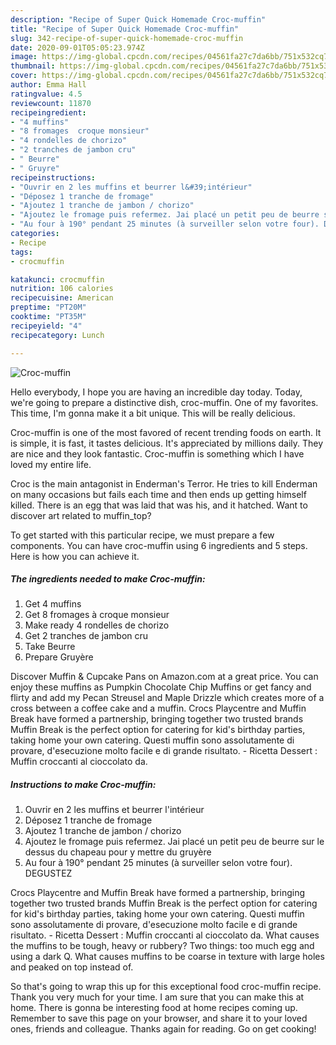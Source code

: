 ```yaml
---
description: "Recipe of Super Quick Homemade Croc-muffin"
title: "Recipe of Super Quick Homemade Croc-muffin"
slug: 342-recipe-of-super-quick-homemade-croc-muffin
date: 2020-09-01T05:05:23.974Z
image: https://img-global.cpcdn.com/recipes/04561fa27c7da6bb/751x532cq70/croc-muffin-photo-principale-de-la-recette.jpg
thumbnail: https://img-global.cpcdn.com/recipes/04561fa27c7da6bb/751x532cq70/croc-muffin-photo-principale-de-la-recette.jpg
cover: https://img-global.cpcdn.com/recipes/04561fa27c7da6bb/751x532cq70/croc-muffin-photo-principale-de-la-recette.jpg
author: Emma Hall
ratingvalue: 4.5
reviewcount: 11870
recipeingredient:
- "4 muffins"
- "8 fromages  croque monsieur"
- "4 rondelles de chorizo"
- "2 tranches de jambon cru"
- " Beurre"
- " Gruyre"
recipeinstructions:
- "Ouvrir en 2 les muffins et beurrer l&#39;intérieur"
- "Déposez 1 tranche de fromage"
- "Ajoutez 1 tranche de jambon / chorizo"
- "Ajoutez le fromage puis refermez. Jai placé un petit peu de beurre sur le dessus du chapeau pour y mettre du gruyère"
- "Au four à 190° pendant 25 minutes (à surveiller selon votre four). DEGUSTEZ"
categories:
- Recipe
tags:
- crocmuffin

katakunci: crocmuffin 
nutrition: 106 calories
recipecuisine: American
preptime: "PT20M"
cooktime: "PT35M"
recipeyield: "4"
recipecategory: Lunch

---
```



![Croc-muffin](https://img-global.cpcdn.com/recipes/04561fa27c7da6bb/751x532cq70/croc-muffin-photo-principale-de-la-recette.jpg)

Hello everybody, I hope you are having an incredible day today. Today, we're going to prepare a distinctive dish, croc-muffin. One of my favorites. This time, I'm gonna make it a bit unique. This will be really delicious.

Croc-muffin is one of the most favored of recent trending foods on earth. It is simple, it is fast, it tastes delicious. It's appreciated by millions daily. They are nice and they look fantastic. Croc-muffin is something which I have loved my entire life.

Croc is the main antagonist in Enderman&#39;s Terror. He tries to kill Enderman on many occasions but fails each time and then ends up getting himself killed. There is an egg that was laid that was his, and it hatched. Want to discover art related to muffin_top?


To get started with this particular recipe, we must prepare a few components. You can have croc-muffin using 6 ingredients and 5 steps. Here is how you can achieve it.

<!--inarticleads1-->

##### The ingredients needed to make Croc-muffin:

1. Get 4 muffins
1. Get 8 fromages à croque monsieur
1. Make ready 4 rondelles de chorizo
1. Get 2 tranches de jambon cru
1. Take  Beurre
1. Prepare  Gruyère


Discover Muffin &amp; Cupcake Pans on Amazon.com at a great price. You can enjoy these muffins as Pumpkin Chocolate Chip Muffins or get fancy and flirty and add my Pecan Streusel and Maple Drizzle which creates more of a cross between a coffee cake and a muffin. Crocs Playcentre and Muffin Break have formed a partnership, bringing together two trusted brands Muffin Break is the perfect option for catering for kid&#39;s birthday parties, taking home your own catering. Questi muffin sono assolutamente di provare, d&#39;esecuzione molto facile e di grande risultato. - Ricetta Dessert : Muffin croccanti al cioccolato da. 

<!--inarticleads2-->

##### Instructions to make Croc-muffin:

1. Ouvrir en 2 les muffins et beurrer l&#39;intérieur
1. Déposez 1 tranche de fromage
1. Ajoutez 1 tranche de jambon / chorizo
1. Ajoutez le fromage puis refermez. Jai placé un petit peu de beurre sur le dessus du chapeau pour y mettre du gruyère
1. Au four à 190° pendant 25 minutes (à surveiller selon votre four). DEGUSTEZ


Crocs Playcentre and Muffin Break have formed a partnership, bringing together two trusted brands Muffin Break is the perfect option for catering for kid&#39;s birthday parties, taking home your own catering. Questi muffin sono assolutamente di provare, d&#39;esecuzione molto facile e di grande risultato. - Ricetta Dessert : Muffin croccanti al cioccolato da. What causes the muffins to be tough, heavy or rubbery? Two things: too much egg and using a dark Q. What causes muffins to be coarse in texture with large holes and peaked on top instead of. 

So that's going to wrap this up for this exceptional food croc-muffin recipe. Thank you very much for your time. I am sure that you can make this at home. There is gonna be interesting food at home recipes coming up. Remember to save this page on your browser, and share it to your loved ones, friends and colleague. Thanks again for reading. Go on get cooking!
